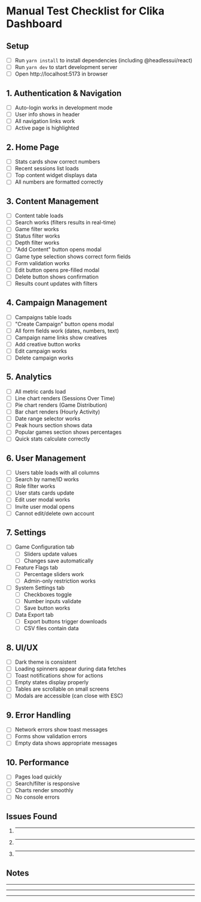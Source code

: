 # Manual Test Checklist for Clika Dashboard

## Setup
- [ ] Run `yarn install` to install dependencies (including @headlessui/react)
- [ ] Run `yarn dev` to start development server
- [ ] Open http://localhost:5173 in browser

## 1. Authentication & Navigation
- [ ] Auto-login works in development mode
- [ ] User info shows in header
- [ ] All navigation links work
- [ ] Active page is highlighted

## 2. Home Page
- [ ] Stats cards show correct numbers
- [ ] Recent sessions list loads
- [ ] Top content widget displays data
- [ ] All numbers are formatted correctly

## 3. Content Management
- [ ] Content table loads
- [ ] Search works (filters results in real-time)
- [ ] Game filter works
- [ ] Status filter works
- [ ] Depth filter works
- [ ] "Add Content" button opens modal
- [ ] Game type selection shows correct form fields
- [ ] Form validation works
- [ ] Edit button opens pre-filled modal
- [ ] Delete button shows confirmation
- [ ] Results count updates with filters

## 4. Campaign Management
- [ ] Campaigns table loads
- [ ] "Create Campaign" button opens modal
- [ ] All form fields work (dates, numbers, text)
- [ ] Campaign name links show creatives
- [ ] Add creative button works
- [ ] Edit campaign works
- [ ] Delete campaign works

## 5. Analytics
- [ ] All metric cards load
- [ ] Line chart renders (Sessions Over Time)
- [ ] Pie chart renders (Game Distribution)
- [ ] Bar chart renders (Hourly Activity)
- [ ] Date range selector works
- [ ] Peak hours section shows data
- [ ] Popular games section shows percentages
- [ ] Quick stats calculate correctly

## 6. User Management
- [ ] Users table loads with all columns
- [ ] Search by name/ID works
- [ ] Role filter works
- [ ] User stats cards update
- [ ] Edit user modal works
- [ ] Invite user modal opens
- [ ] Cannot edit/delete own account

## 7. Settings
- [ ] Game Configuration tab
  - [ ] Sliders update values
  - [ ] Changes save automatically
- [ ] Feature Flags tab
  - [ ] Percentage sliders work
  - [ ] Admin-only restriction works
- [ ] System Settings tab
  - [ ] Checkboxes toggle
  - [ ] Number inputs validate
  - [ ] Save button works
- [ ] Data Export tab
  - [ ] Export buttons trigger downloads
  - [ ] CSV files contain data

## 8. UI/UX
- [ ] Dark theme is consistent
- [ ] Loading spinners appear during data fetches
- [ ] Toast notifications show for actions
- [ ] Empty states display properly
- [ ] Tables are scrollable on small screens
- [ ] Modals are accessible (can close with ESC)

## 9. Error Handling
- [ ] Network errors show toast messages
- [ ] Forms show validation errors
- [ ] Empty data shows appropriate messages

## 10. Performance
- [ ] Pages load quickly
- [ ] Search/filter is responsive
- [ ] Charts render smoothly
- [ ] No console errors

## Issues Found
1. ___________________________________
2. ___________________________________
3. ___________________________________

## Notes
_____________________________________
_____________________________________
_____________________________________